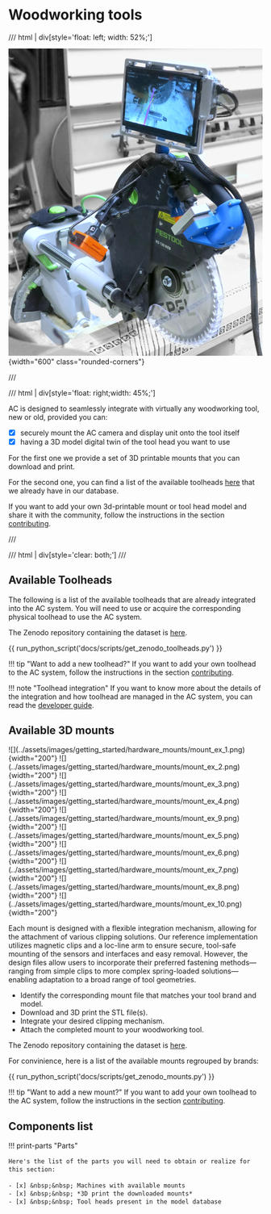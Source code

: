 
# Woodworking tools

/// html | div[style='float: left; width: 52%;']

![view of the camera used](../assets/images/getting_started/tool_top.JPG){width="600" class="rounded-corners"}

///

/// html | div[style='float: right;width: 45%;']

AC is designed to seamlessly integrate with virtually any woodworking tool, new or old, provided you can:

- [x] securely mount the AC camera and display unit onto the tool itself
- [x] having a 3D model digital twin of the tool head you want to use

For the first one we provide a set of 3D printable mounts that you can download and print.

For the second one, you can find a list of the available toolheads [here](https://zenodo.org/records/12578820) that we already have in our database.

If you want to add your own 3d-printable mount or tool head model and share it with the community, follow the instructions in the section [contributing](../contributing/index.md).

///

/// html | div[style='clear: both;']
///


## Available Toolheads

<!-- TODO: add rotating svg of the toolhead -->

The following is a list of the available toolheads that are already integrated into the AC system. You will need to use or acquire the corresponding physical toolhead to use the AC system.

The Zenodo repository containing the dataset is [here](https://zenodo.org/records/12578820).

<!-- TODO: add icons for the type of tool -->

{{ run_python_script('docs/scripts/get_zenodo_toolheads.py') }}

!!! tip "Want to add a new toolhead?"
    If you want to add your own toolhead to the AC system, follow the instructions in the section [contributing](../contributing/index.md).

!!! note "Toolhead integration"
    If you want to know more about the details of the integration and how toolhead are managed in the AC system, you can read the [developer guide](../developer-guide/toolheads.md).


## Available 3D mounts

<div class="grid" markdown>
![](../assets/images/getting_started/hardware_mounts/mount_ex_1.png){width="200"} ![](../assets/images/getting_started/hardware_mounts/mount_ex_2.png){width="200"} ![](../assets/images/getting_started/hardware_mounts/mount_ex_3.png){width="200"} ![](../assets/images/getting_started/hardware_mounts/mount_ex_4.png){width="200"} ![](../assets/images/getting_started/hardware_mounts/mount_ex_9.png){width="200"} ![](../assets/images/getting_started/hardware_mounts/mount_ex_5.png){width="200"} ![](../assets/images/getting_started/hardware_mounts/mount_ex_6.png){width="200"} ![](../assets/images/getting_started/hardware_mounts/mount_ex_7.png){width="200"} ![](../assets/images/getting_started/hardware_mounts/mount_ex_8.png){width="200"} ![](../assets/images/getting_started/hardware_mounts/mount_ex_10.png){width="200"}
</div>

Each mount is designed with a flexible integration mechanism, allowing for the attachment of various clipping solutions. Our reference implementation utilizes magnetic clips and a loc-line arm to ensure secure, tool-safe mounting of the sensors and interfaces and easy removal. However, the design files allow users to incorporate their preferred fastening methods—ranging from simple clips to more complex spring-loaded solutions—enabling adaptation to a broad range of tool geometries.
 
- Identify the corresponding mount file that matches your tool brand and model.
- Download and 3D print the STL file(s).
- Integrate your desired clipping mechanism.
- Attach the completed mount to your woodworking tool.

The Zenodo repository containing the dataset is [here](https://zenodo.org/records/14531724).

For convinience, here is a list of the available mounts regrouped by brands:

{{ run_python_script('docs/scripts/get_zenodo_mounts.py') }}

!!! tip "Want to add a new mount?"
    If you want to add your own toolhead to the AC system, follow the instructions in the section [contributing](../contributing/index.md).

<!-- TODO: add example and images on how to integrate our prototype with the loc line and the magnet -->


<!-- TODO: update -->
## Components list

!!! print-parts "Parts"

    Here's the list of the parts you will need to obtain or realize for this section:

    - [x] &nbsp;&nbsp; Machines with available mounts
    - [x] &nbsp;&nbsp; *3D print the downloaded mounts*
    - [x] &nbsp;&nbsp; Tool heads present in the model database